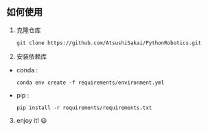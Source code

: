 

## 如何使用

1. 克隆仓库

   ```terminal
   git clone https://github.com/AtsushiSakai/PythonRobotics.git
   ```


2. 安装依赖库

- conda :

  ```terminal
  conda env create -f requirements/environment.yml
  ```

- pip :

  ```terminal
  pip install -r requirements/requirements.txt
  ```
3. enjoy it! :smiley:

